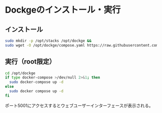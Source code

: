 
# Dockgeのインストール・実行
## インストール
```sh
sudo mkdir -p /opt/stacks /opt/dockge &&
sudo wget -O /opt/dockge/compose.yaml https://raw.githubusercontent.com/louislam/dockge/master/compose.yaml
```

## 実行（root限定）
```sh
cd /opt/dockge
if type docker-compose >/dev/null 2>&1; then
  sudo docker-compose up -d
else
  sudo docker compose up -d
fi
```
ポート5001にアクセスするとウェブユーザーインターフェースが表示される。

